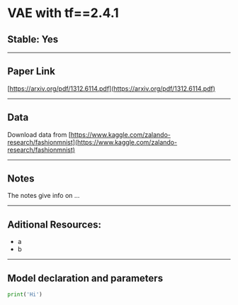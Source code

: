 # VAE with tf==2.4.1
## Stable: Yes

---

## Paper Link
[https://arxiv.org/pdf/1312.6114.pdf](https://arxiv.org/pdf/1312.6114.pdf)

---

## Data
Download data from [https://www.kaggle.com/zalando-research/fashionmnist](https://www.kaggle.com/zalando-research/fashionmnist)

---

## Notes
The notes give info on ...

---

## Aditional Resources:
* a
* b

---

## Model declaration and parameters
```Python
print('Hi')
```
